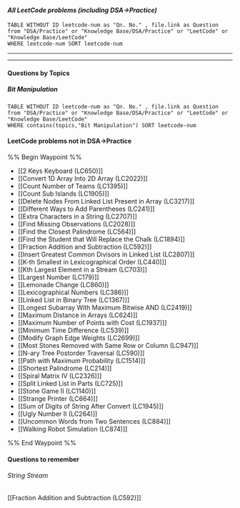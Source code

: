 #### *All LeetCode problems (including DSA->Practice)*

```dataview
TABLE WITHOUT ID leetcode-num as "Qn. No." , file.link as Question
from "DSA/Practice" or "Knowledge Base/DSA/Practice" or "LeetCode" or "Knowledge Base/LeetCode"
WHERE leetcode-num SORT leetcode-num
```

---
---

#### Questions by Topics
##### Bit Manipulation
```dataview
TABLE WITHOUT ID leetcode-num as "Qn. No." , file.link as Question
from "DSA/Practice" or "Knowledge Base/DSA/Practice" or "LeetCode" or "Knowledge Base/LeetCode"
WHERE contains(topics,"Bit Manipulation") SORT leetcode-num
```

#### LeetCode problems not in DSA->Practice
%% Begin Waypoint %%
- [[2 Keys Keyboard (LC650)]]
- [[Convert 1D Array Into 2D Array (LC2022)]]
- [[Count Number of Teams (LC1395)]]
- [[Count Sub Islands (LC1905)]]
- [[Delete Nodes From Linked List Present in Array (LC3217)]]
- [[Different Ways to Add Parentheses (LC241)]]
- [[Extra Characters in a String (LC2707)]]
- [[Find Missing Observations (LC2028)]]
- [[Find the Closest Palindrome (LC564)]]
- [[Find the Student that Will Replace the Chalk (LC1894)]]
- [[Fraction Addition and Subtraction (LC592)]]
- [[Insert Greatest Common Divisors in Linked List (LC2807)]]
- [[K-th Smallest in Lexicographical Order (LC440)]]
- [[Kth Largest Element in a Stream (LC703)]]
- [[Largest Number (LC179)]]
- [[Lemonade Change (LC860)]]
- [[Lexicographical Numbers (LC386)]]
- [[Linked List in Binary Tree (LC1367)]]
- [[Longest Subarray With Maximum Bitwise AND (LC2419)]]
- [[Maximum Distance in Arrays (LC624)]]
- [[Maximum Number of Points with Cost (LC1937)]]
- [[Minimum Time Difference (LC539)]]
- [[Modify Graph Edge Weights (LC2699)]]
- [[Most Stones Removed with Same Row or Column (LC947)]]
- [[N-ary Tree Postorder Traversal (LC590)]]
- [[Path with Maximum Probability (LC1514)]]
- [[Shortest Palindrome (LC214)]]
- [[Spiral Matrix IV (LC2326)]]
- [[Split Linked List in Parts (LC725)]]
- [[Stone Game II (LC1140)]]
- [[Strange Printer (LC664)]]
- [[Sum of Digits of String After Convert (LC1945)]]
- [[Ugly Number II (LC264)]]
- [[Uncommon Words from Two Sentences (LC884)]]
- [[Walking Robot Simulation (LC874)]]

%% End Waypoint %%

#### Questions to remember
###### String Stream
[[Fraction Addition and Subtraction (LC592)]]